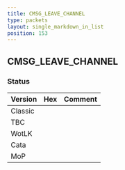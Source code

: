 ```yaml
---
title: CMSG_LEAVE_CHANNEL
type: packets
layout: single_markdown_in_list
position: 153
---
```


## CMSG_LEAVE_CHANNEL

### Status

Version | Hex | Comment
---------- | ---------- | ---------- 
Classic |  |  
TBC |  |  
WotLK |  |  
Cata |  |  
MoP |  |  